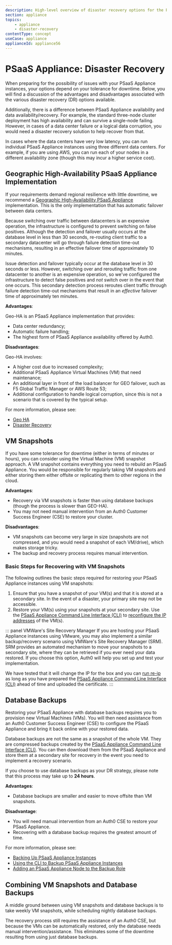 ```yaml
---
description: High-level overview of disaster recovery options for the PSaaS Appliance
section: appliance
topics:
    - appliance
    - disaster-recovery
contentType: concept
useCase: appliance
applianceId: appliance56
---
```


# PSaaS Appliance: Disaster Recovery

When preparing for the possibility of issues with your PSaaS Appliance instances, your options depend on your tolerance for downtime. Below, you will find a discussion of the advantages and disadvantages associated with the various disaster recovery (DR) options available.

Additionally, there is a difference between PSaaS Appliance availability and data availability/recovery. For example, the standard three-node cluster deployment has high availability and can survive a single-node failing. However, in cases of a data center failure or a logical data corruption, you would need a disaster recovery solution to help recover from that.

In cases where the data centers have very low latency, you can run individual PSaaS Appliance instances using three different data centers. For example, if you are using AWS, you can run each of your nodes in a different availability zone (though this may incur a higher service cost).

## Geographic High-Availability PSaaS Appliance Implementation

If your requirements demand regional resilience with little downtime, we recommend a [Geographic High-Availability PSaaS Appliance](/appliance/geo-ha) implementation. This is the only implementation that has automatic failover between data centers.

Because switching over traffic between datacenters is an expensive operation, the infrastructure is configured to prevent switching on false positives. Although the detection and failover usually occurs at the database level in less than 30 seconds, re-routing client traffic to a secondary datacenter will go through failure detection time-out mechanisms, resulting in an effective failover time of approximately 10 minutes.

Issue detection and failover typically occur at the database level in 30 seconds or less. However, switching over and rerouting traffic from one datacenter to another is an expensive operation, so we've configured the infrastructure to detect false positives and *not* switch over in the event that one occurs. This secondary detection process reroutes client traffic through failure detection time-out mechanisms that result in an *effective* failover time of approximately ten minutes.

**Advantages**:

Geo-HA is an PSaaS Appliance implementation that provides:
* Data center redundancy;
* Automatic failure handling;
* The highest form of PSaaS Appliance availability offered by Auth0.

**Disadvantages**:

Geo-HA involves:
* A higher cost due to increased complexity;
* Additional PSaaS Appliance Virtual Machines (VM) that need maintenance;
* An additional layer in front of the load balancer for GEO failover, such as F5 Global Traffic Manager or AWS Route 53;
* Additional configuration to handle logical corruption, since this is not a scenario that is covered by the typical setup.

For more information, please see:
* [Geo HA](/appliance/geo-ha)
* [Disaster Recovery](/appliance/geo-ha/disaster-recovery)

## VM Snapshots
If you have some tolerance for downtime (either in terms of minutes or hours), you can consider using the Virtual Machine (VM) snapshot approach. A VM snapshot contains everything you need to rebuild an PSaaS Appliance. You would be responsible for regularly taking VM snapshots and either storing them either offsite or replicating them to other regions in the cloud.

**Advantages**:
* Recovery via VM snapshots is faster than using database backups (though the process is slower than GEO-HA).
* You may not need manual intervention from an Auth0 Customer Success Engineer (CSE) to restore your cluster.

**Disadvantages**:
* VM snapshots can become very large in size (snapshots are not compressed, and you would need a snapshot of each VM/drive), which makes storage tricky.
* The backup and recovery process requires manual intervention.

### Basic Steps for Recovering with VM Snapshots

The following outlines the basic steps required for restoring your PSaaS Appliance instances using VM snapshots:

1. Ensure that you have a snapshot of your VM(s) and that it is stored at a secondary site. In the event of a disaster, your primary site may not be accessible.
2. Restore your VM(s) using your snapshots at your secondary site.
Use the [PSaaS Appliance Command Line Interface (CLI)](/appliance/cli) to [reconfigure the IP addresses](/appliance/cli/reconfiguring-ip) of the VM(s).

::: panel VMWare's Site Recovery Manager
If you are hosting your PSaaS Appliance instances using VMware, you may also implement a similar backup/recovery scenario using VMWare's  Site Recovery Manager (SRM). SRM provides an automated mechanism to move your snapshots to a secondary site, where they can be retrieved if you ever need your data restored. If you choose this option, Auth0 will help you set up and test your implementation.

We have tested that it will change the IP for the box and you can [run re-ip](/appliance/cli/reconfiguring-ip) as long as you have prepared the [PSaaS Appliance Command Line Interface (CLI)](/appliance/cli) ahead of time and uploaded the certificate.
:::

## Database Backups

Restoring your PSaaS Appliance with database backups requires you to provision new Virtual Machines (VMs). You will then need assistance from an Auth0 Customer Success Engineer (CSE) to configure the PSaaS Appliance and bring it back online with your restored data.

Database backups are not the same as a snapshot of the whole VM. They are compressed backups created by the [PSaaS Appliance Command Line Interface (CLI)](/appliance/cli). You can then download them from the PSaaS Appliance and store them at a secondary site for recovery in the event you need to implement a recovery scenario.

If you choose to use database backups as your DR strategy, please note that this process may take up to **24 hours**.

**Advantages**:
* Database backups are smaller and easier to move offsite than VM snapshots.

**Disadvantage**:
* You will need manual intervention from an Auth0 CSE to restore your PSaaS Appliance.
* Recovering with a database backup requires the greatest amount of time.

For more information, please see:
* [Backing Up PSaaS Appliance Instances](/appliance/admin/backing-up-the-appliance-instances)
* [Using the CLI to Backup PSaaS Appliance Instances](/appliance/cli/backing-up-the-appliance)
* [Adding an PSaaS Appliance Node to the Backup Role](/appliance/cli/adding-node-to-backup-role)

## Combining VM Snapshots and Database Backups

A middle ground between using VM snapshots and database backups is to take weekly VM snapshots, while scheduling nightly database backups.

The recovery process still requires the assistance of an Auth0 CSE, but because the VMs can be automatically restored, only the database needs manual intervention/assistance. This eliminates some of the downtime resulting from using just database backups.
